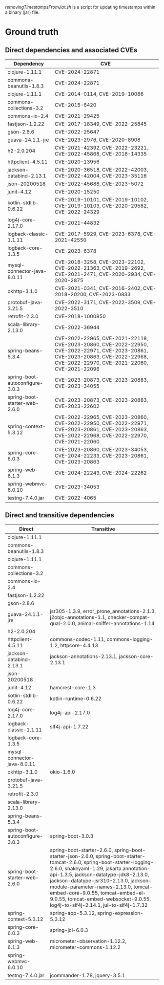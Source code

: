 _removingTimestampsFromJar.sh_ is a script for updating timestamps within a binary (jar) file.
# Ground truth
## Direct dependencies and associated CVEs
| Dependency | CVE |
| --- | --- |
| clojure-1.11.1 | CVE-2024-22871 |
| commons-beanutils-1.8.3 | CVE-2024-22871 |
| clojure-1.11.1 | CVE-2014-0114, CVE-2019-10086 |
| commons-collections-3.2 | CVE-2015-6420 |
| commons-io-2.4 | CVE-2021-29425 |
| fastjson-1.2.22 | CVE-2017-18349, CVE-2022-25845 |
| gson-2.8.6 | CVE-2022-25647 |
| guava-24.1.1-jre | CVE-2023-2976, CVE-2020-8908 |
| h2-2.0.204 | CVE-2021-42392, CVE-2022-23221, CVE-2022-45868, CVE-2018-14335 |
| httpclient-4.5.11 | CVE-2020-13956 |
| jackson-databind-2.13.1 | CVE-2020-36518, CVE-2022-42003, CVE-2022-42004, CVE-2023-35116 |
| json-20200518 | CVE-2022-45688, CVE-2023-5072 |
| junit-4.12 | CVE-2020-15250 |
| kotlin-stdlib-0.6.22 | CVE-2019-10101, CVE-2019-10102, CVE-2019-10103, CVE-2020-29582, CVE-2022-24329 |
| log4j-core-2.17.0 | CVE-2021-44832 |
| logback-classic-1.1.11 | CVE-2017-5929, CVE-2023-6378, CVE-2021-42550 |
| logback-core-1.3.5 | CVE-2023-6378 |
| mysql-connector-java-8.0.11 | CVE-2018-3258, CVE-2023-22102, CVE-2022-21363, CVE-2019-2692, CVE-2021-2471, CVE-2020-2934, CVE-2020-2875 |
| okhttp-3.1.0 | CVE-2021-0341, CVE-2016-2402, CVE-2018-20200, CVE-2023-0833 |
| protobuf-java-3.21.5 | CVE-2022-3171, CVE-2022-3509, CVE-2022-3510 |
| retrofit-2.3.0 | CVE-2018-1000850 |
| scala-library-2.13.0 | CVE-2022-36944 |
| spring-beans-5.3.4 | CVE-2022-22965, CVE-2021-22118, CVE-2023-20860, CVE-2022-22950, CVE-2022-22971, CVE-2023-20861, CVE-2023-20863, CVE-2022-22968, CVE-2022-22970, CVE-2021-22060, CVE-2021-22096 |
| spring-boot-autoconfigure-3.0.3 | CVE-2023-20873, CVE-2023-20883, CVE-2023-34055 |
| spring-boot-starter-web-2.6.0 | CVE-2023-20873, CVE-2023-20883, CVE-2023-22602 |
| spring-context-5.3.12 | CVE-2022-22965, CVE-2023-20860, CVE-2022-22950, CVE-2022-22971, CVE-2023-20861, CVE-2023-20863, CVE-2022-22968, CVE-2022-22970, CVE-2021-22060 |
| spring-core-6.0.3 | CVE-2023-20860, CVE-2023-34053, CVE-2024-22233, CVE-2023-20861, CVE-2023-20863 |
| spring-web-6.1.3 | CVE-2024-22243, CVE-2024-22262 |
| spring-webmvc-6.0.10 | CVE-2023-34053 |
| testng-7.4.0.jar | CVE-2022-4065 |

## Direct and transitive dependencies
| Direct | Transitive |
| --- | --- |
| clojure-1.11.1 |  |
| commons-beanutils-1.8.3 |  |
| clojure-1.11.1 |  |
| commons-collections-3.2 |  |
| commons-io-2.4 |  |
| fastjson-1.2.22 |  |
| gson-2.8.6 |  |
| guava-24.1.1-jre | jsr305-1.3.9, error_prone_annotations-2.1.3, j2objc-annotations-1.1, checker-compat-qual-2.0.0, animal-sniffer-annotations-1.14 |
| h2-2.0.204 |  |
| httpclient-4.5.11 | commons-codec-1.11, commons-logging-1.2, httpcore-4.4.13 |
| jackson-databind-2.13.1 | jackson-annotations-2.13.1, jackson-core-2.13.1 |
| json-20200518 |  |
| junit-4.12 | hamcrest-core-1.3 |
| kotlin-stdlib-0.6.22 | kotlin-runtime-0.6.22 |
| log4j-core-2.17.0 | log4j-api-2.17.0 |
| logback-classic-1.1.11 | slf4j-api-1.7.22 |
| logback-core-1.3.5 |  |
| mysql-connector-java-8.0.11 |  |
| okhttp-3.1.0 | okio-1.6.0 |
| protobuf-java-3.21.5 |  |
| retrofit-2.3.0 |  |
| scala-library-2.13.0 |  |
| spring-beans-5.3.4 |  |
| spring-boot-autoconfigure-3.0.3 | spring-boot-3.0.3 |
| spring-boot-starter-web-2.6.0 | spring-boot-starter-2.6.0, spring-boot-starter-json-2.6.0, spring-boot-starter-tomcat-2.6.0, spring-boot-starter-logging-2.6.0, snakeyaml-1.29, jakarta.annotation-api-1.3.5, jackson-datatype-jdk8-2.13.0, jackson-datatype-jsr310-2.13.0, jackson-module-parameter-names-2.13.0, tomcat-embed-core-9.0.55, tomcat-embed-el-9.0.55, tomcat-embed-websocket-9.0.55, log4j-to-slf4j-2.14.1, jul-to-slf4j-1.7.32 |
| spring-context-5.3.12 | spring-aop-5.3.12, spring-expression-5.3.12 |
| spring-core-6.0.3 | spring-jcl-6.0.3 |
| spring-web-6.1.3 | micrometer-observation-1.12.2, micrometer-commons-1.12.2 |
| spring-webmvc-6.0.10 |  |
| testng-7.4.0.jar | jcommander-1.78, jquery-3.5.1 |
